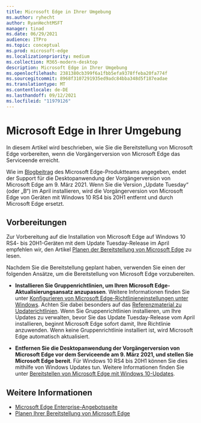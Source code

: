 ```yaml
---
title: Microsoft Edge in Ihrer Umgebung
ms.author: ryhecht
author: RyanHechtMSFT
manager: tinad
ms.date: 06/29/2021
audience: ITPro
ms.topic: conceptual
ms.prod: microsoft-edge
ms.localizationpriority: medium
ms.collection: M365-modern-desktop
description: Microsoft Edge in Ihrer Umgebung
ms.openlocfilehash: 2381380cb399f6a1fbb5efa9378ffeba20fa774f
ms.sourcegitcommit: 8968f3107291935ed9adc84bba348d5f187eadae
ms.translationtype: MT
ms.contentlocale: de-DE
ms.lasthandoff: 09/12/2021
ms.locfileid: "11979126"
---
```

# <a name="microsoft-edge-in-your-environment"></a>Microsoft Edge in Ihrer Umgebung

In diesem Artikel wird beschrieben, wie Sie die Bereitstellung von Microsoft Edge vorbereiten, wenn die Vorgängerversion von Microsoft Edge das Serviceende erreicht.

Wie im [Blogbeitrag](https://aka.ms/EdgeLegacyEOS) des Microsoft Edge-Produktteams angegeben, endet der Support für die Desktopanwendung der Vorgängerversion von Microsoft Edge am 9. März 2021. Wenn Sie die Version „Update Tuesday“ (oder „B“) im April installieren, wird die Vorgängerversion von Microsoft Edge von Geräten mit Windows 10 RS4 bis 20H1 entfernt und durch Microsoft Edge ersetzt.

## <a name="how-to-prepare"></a>Vorbereitungen

Zur Vorbereitung auf die Installation von Microsoft Edge auf Windows 10 RS4- bis 20H1-Geräten mit dem Update Tuesday-Release im April empfehlen wir, den Artikel [Planen der Bereitstellung von Microsoft Edge](deploy-edge-plan-deployment.md) zu lesen.

Nachdem Sie die Bereitstellung geplant haben, verwenden Sie einen der folgenden Ansätze, um die Bereitstellung von Microsoft Edge vorzubereiten.

- **Installieren Sie Gruppenrichtlinien, um Ihren Microsoft Edge-Aktualisierungsansatz anzupassen**. Weitere Informationen finden Sie unter [Konfigurieren von Microsoft Edge-Richtlinieneinstellungen unter Windows](configure-microsoft-edge.md). Achten Sie dabei besonders auf das [Referenzmaterial zu Updaterichtlinien](microsoft-edge-update-policies.md). Wenn Sie Gruppenrichtlinien installieren, um Ihre Updates zu verwalten, bevor Sie das Update Tuesday-Release vom April installieren, beginnt Microsoft Edge sofort damit, Ihre Richtlinie anzuwenden. Wenn keine Gruppenrichtlinie installiert ist, wird Microsoft Edge automatisch aktualisiert.

- **Entfernen Sie die Desktopanwendung der Vorgängerversion von Microsoft Edge vor dem Serviceende am 9. März 2021, und stellen Sie Microsoft Edge bereit**. Für Windows 10 RS4 bis 20H1 können Sie dies mithilfe von Windows Updates tun. Weitere Informationen finden Sie unter [Bereitstellen von Microsoft Edge mit Windows 10-Updates](deploy-edge-with-windows-10-updates.md).

## <a name="see-also"></a>Weitere Informationen

- [Microsoft Edge Enterprise-Angebotsseite](https://aka.ms/EdgeEnterprise)
- [Planen Ihrer Bereitstellung von Microsoft Edge](deploy-edge-plan-deployment.md)